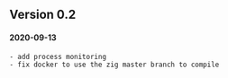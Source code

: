 
## Version 0.2

#### 2020-09-13

	- add process monitoring
	- fix docker to use the zig master branch to compile

